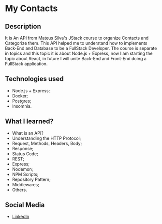 # My Contacts
## Description
It is An API from Mateus Silva's JStack course to organize Contacts and Categorize them. This API helped me to understand how to implements Back-End and Database to be a FullStack Developer.
The course is separate in topics and this topic it is about Node.js + Express, now I am starting the topic about React, in future I will unite Back-End and Front-End doing a FullStack application.

## Technologies used
- Node.js + Express;
- Docker;
- Postgres;
- Insomnia.

## What I learned?
- What is an API?
- Understanding the HTTP Protocol;
- Request, Methods, Headers, Body;
- Response;
- Status Code;
- REST;
- Express;
- Nodemon;
- NPM Scripts;
- Repository Pattern;
- Middlewares;
- Others.

## Social Media
- [LinkedIn](https://linkedin.com/in/viniciussmartins/)
